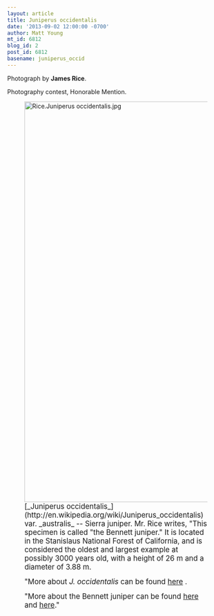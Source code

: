 ```yaml
---
layout: article
title: Juniperus occidentalis
date: '2013-09-02 12:00:00 -0700'
author: Matt Young
mt_id: 6812
blog_id: 2
post_id: 6812
basename: juniperus_occid
---
```

Photograph by **James Rice**.

Photography contest, Honorable Mention.

<figure>
<img src="/PT/uploads/2013/Rice.Juniperus%20occidentalis.jpg" alt="Rice.Juniperus occidentalis.jpg" width="600" height="926" />
<figcaption markdown="span">
<big>[_Juniperus occidentalis_](http://en.wikipedia.org/wiki/Juniperus_occidentalis) var. _australis_ -- Sierra juniper. Mr. Rice writes, "This specimen is called "the Bennett juniper."  It is located in the Stanislaus National Forest of California, and is considered the oldest and largest example at possibly 3000 years old, with a height of 26 m and a diameter of 3.88 m.</big>

<big>"More about _J. occidentalis_ can be found [here](http://www.fs.fed.us/database/feis/plants/tree/junocc/all.html) .</big>

<big>"More about the Bennett juniper can be found [here](http://www.bssf.org/blogs/eric/hiking-nature/the-bennett-juniper/) and [here](http://tchistory.org/TCHISTORY/Wonders_5.htm)."</big>

</figcaption>
</figure>
